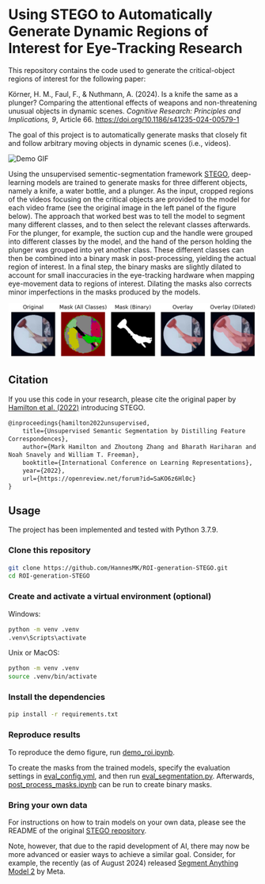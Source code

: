 
# Using STEGO to Automatically Generate Dynamic Regions of Interest for Eye-Tracking Research

This repository contains the code used to generate the critical-object regions of interest for the following paper:

Körner, H. M., Faul, F., & Nuthmann, A. (2024). Is a knife the same as a plunger? Comparing the attentional effects of weapons and non-threatening unusual objects in dynamic scenes. *Cognitive Research: Principles and Implications, 9*, Article 66. https://doi.org/10.1186/s41235-024-00579-1

The goal of this project is to automatically generate masks that closely fit and follow arbitrary moving objects in dynamic scenes (i.e., videos).

![Demo GIF](results/figures/knife.gif)

Using the unsupervised sementic-segmentation framework [STEGO](https://github.com/mhamilton723/STEGO), deep-learning models are trained to generate masks for three different objects, namely a knife, a water bottle, and a plunger. As the input, cropped regions of the videos focusing on the critical objects are provided to the model for each video frame (see the original image in the left panel of the figure below). The approach that worked best was to tell the model to segment many different classes, and to then select the relevant classes afterwards. For the plunger, for example, the suction cup and the handle were grouped into different classes by the model, and the hand of the person holding the plunger was grouped into yet another class. These different classes can then be combined into a binary mask in post-processing, yielding the actual region of interest. In a final step, the binary masks are slightly dilated to account for small inaccuracies in the eye-tracking hardware when mapping eye-movement data to regions of interest. Dilating the masks also corrects minor imperfections in the masks produced by the models.

![Demo Image](results/figures/plunger_269.png)

## Citation

If you use this code in your research, please cite the original paper by [Hamilton et al. (2022)](https://openreview.net/forum?id=SaKO6z6Hl0c) introducing STEGO.

```
@inproceedings{hamilton2022unsupervised,
	title={Unsupervised Semantic Segmentation by Distilling Feature Correspondences},
	author={Mark Hamilton and Zhoutong Zhang and Bharath Hariharan and Noah Snavely and William T. Freeman},
	booktitle={International Conference on Learning Representations},
	year={2022},
	url={https://openreview.net/forum?id=SaKO6z6Hl0c}
}
```

## Usage

The project has been implemented and tested with Python 3.7.9.

### Clone this repository

```bash
git clone https://github.com/HannesMK/ROI-generation-STEGO.git
cd ROI-generation-STEGO
```

### Create and activate a virtual environment (optional)

Windows:

```bash
python -m venv .venv
.venv\Scripts\activate
```

Unix or MacOS:

```bash
python -m venv .venv
source .venv/bin/activate
```

### Install the dependencies

```bash
pip install -r requirements.txt
```

### Reproduce results

To reproduce the demo figure, run [demo_roi.ipynb](src/demo_roi.ipynb).

To create the masks from the trained models, specify the evaluation settings in [eval_config.yml](src/configs/eval_config.yml), and then run [eval_segmentation.py](src/eval_segmentation.py). Afterwards, [post_process_masks.ipynb](src/post_process_masks.ipynb) can be run to create binary masks.

### Bring your own data

For instructions on how to train models on your own data, please see the README of the original [STEGO repository](https://github.com/mhamilton723/STEGO).

Note, however, that due to the rapid development of AI, there may now be more advanced or easier ways to achieve a similar goal. Consider, for example, the recently (as of August 2024) released [Segment Anything Model 2](https://github.com/facebookresearch/segment-anything-2) by Meta.
